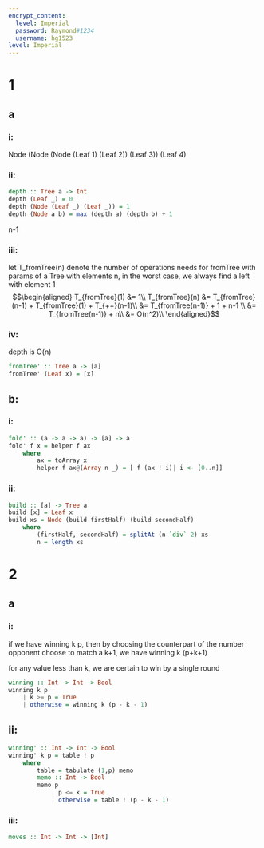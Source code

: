 ```yaml
---
encrypt_content:
  level: Imperial
  password: Raymond#1234
  username: hg1523
level: Imperial
---
```


# 1
## a
### i:

Node (Node (Node (Leaf 1) (Leaf 2)) (Leaf 3)) (Leaf 4)

### ii:

```haskell
depth :: Tree a -> Int
depth (Leaf _) = 0
depth (Node (Leaf _) (Leaf _)) = 1
depth (Node a b) = max (depth a) (depth b) + 1
```

n-1

### iii:
let T_fromTree(n) denote the number of operations needs for fromTree with params of a Tree with elements n, in the worst case, we always find a left with element 1
$$\begin{aligned}
T_{fromTree}(1) &= 1\\
T_{fromTree}(n) &= T_{fromTree}(n-1) + T_{fromTree}(1) + T_{++}(n-1)\\
&= T_{fromTree(n-1)} + 1 + n-1 \\
&= T_{fromTree(n-1)} + n\\
&= O(n^2)\\
\end{aligned}$$

### iv:
depth is O(n)

```haskell
fromTree' :: Tree a -> [a]
fromTree' (Leaf x) = [x]

```

## b:
### i:
```haskell
fold' :: (a -> a -> a) -> [a] -> a
fold' f x = helper f ax
	where 
		ax = toArray x
		helper f ax@(Array n _) = [ f (ax ! i)| i <- [0..n]]
```

### ii:
```haskell
build :: [a] -> Tree a
build [x] = Leaf x
build xs = Node (build firstHalf) (build secondHalf)
	where
		(firstHalf, secondHalf) = splitAt (n `div` 2) xs
		n = length xs
```

# 2
## a
### i:
if we have winning k p, then by choosing the counterpart of the number opponent choose to match a k+1, we have winning k (p+k+1)

for any value less than k, we are certain to win by a single round

```haskell
winning :: Int -> Int -> Bool
winning k p
	| k >= p = True
	| otherwise = winning k (p - k - 1)
```

## ii:
```haskell
winning' :: Int -> Int -> Bool
winning' k p = table ! p
	where 
		table = tabulate (1,p) memo
		memo :: Int -> Bool
		memo p
			| p <= k = True
			| otherwise = table ! (p - k - 1)
```

### iii:
```haskell
moves :: Int -> Int -> [Int]

```